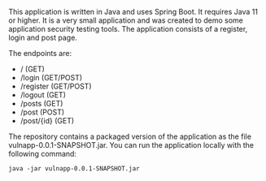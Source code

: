 This application is written in Java and uses Spring Boot. It requires Java 11 or higher.
It is a very small application and was created to demo some application security testing tools.
The application consists of a register, login and post page.

The endpoints are:
+ /           (GET)
+ /login      (GET/POST)
+ /register   (GET/POST)
+ /logout     (GET)
+ /posts      (GET)
+ /post       (POST)
+ /post/{id}  (GET)

The repository contains a packaged version of the application as the file vulnapp-0.0.1-SNAPSHOT.jar.
You can run the application locally with the following command: 
<p><code>java -jar vulnapp-0.0.1-SNAPSHOT.jar</code></p>

